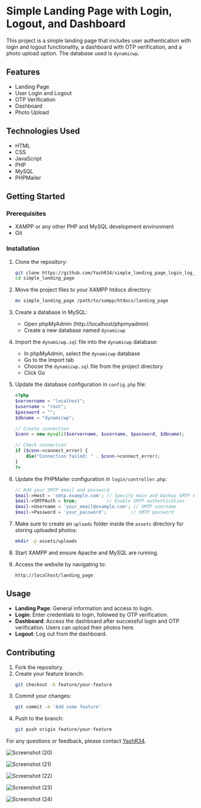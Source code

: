 # Simple Landing Page with Login, Logout, and Dashboard

This project is a simple landing page that includes user authentication with login and logout functionality, a dashboard with OTP verification, and a photo upload option. The database used is `dynamicwp`.

## Features

- Landing Page
- User Login and Logout
- OTP Verification
- Dashboard
- Photo Upload

## Technologies Used

- HTML
- CSS
- JavaScript
- PHP
- MySQL
- PHPMailer

## Getting Started

### Prerequisites

- XAMPP or any other PHP and MySQL development environment
- Git

### Installation

1. Clone the repository:
    ```sh
    git clone https://github.com/YashR34/simple_landing_page_login_log_and_photo_upload.git
    cd simple_landing_page
    ```

2. Move the project files to your XAMPP htdocs directory:
    ```sh
    mv simple_landing_page /path/to/xampp/htdocs/landing_page
    ```

3. Create a database in MySQL:
    - Open phpMyAdmin (http://localhost/phpmyadmin)
    - Create a new database named `dynamicwp`

4. Import the `dynamicwp.sql` file into the `dynamicwp` database:
    - In phpMyAdmin, select the `dynamicwp` database
    - Go to the Import tab
    - Choose the `dynamicwp.sql` file from the project directory
    - Click Go

5. Update the database configuration in `config.php` file:
    ```php
    <?php
    $servername = "localhost";
    $username = "root";
    $password = "";
    $dbname = "dynamicwp";

    // Create connection
    $conn = new mysqli($servername, $username, $password, $dbname);

    // Check connection
    if ($conn->connect_error) {
        die("Connection failed: " . $conn->connect_error);
    }
    ?>
    ```

6. Update the PHPMailer configuration in `login/controller.php`:
    ```php
    // Add your SMTP email and password
    $mail->Host = 'smtp.example.com'; // Specify main and backup SMTP servers
    $mail->SMTPAuth = true;           // Enable SMTP authentication
    $mail->Username = 'your_email@example.com'; // SMTP username
    $mail->Password = 'your_password';         // SMTP password
    ```

7. Make sure to create an `uploads` folder inside the `assets` directory for storing uploaded photos:
    ```sh
    mkdir -p assets/uploads
    ```

8. Start XAMPP and ensure Apache and MySQL are running.

9. Access the website by navigating to:
    ```
    http://localhost/landing_page
    ```

## Usage

- **Landing Page**: General information and access to login.
- **Login**: Enter credentials to login, followed by OTP verification.
- **Dashboard**: Access the dashboard after successful login and OTP verification. Users can upload their photos here.
- **Logout**: Log out from the dashboard.

## Contributing

1. Fork the repository.
2. Create your feature branch:
    ```sh
    git checkout -b feature/your-feature
    ```
3. Commit your changes:
    ```sh
    git commit -m 'Add some feature'
    ```
4. Push to the branch:
    ```sh
    git push origin feature/your-feature
    ```

For any questions or feedback, please contact [YashR34](https://github.com/YashR34).

![Screenshot (20)](https://github.com/user-attachments/assets/35ffb1bb-8d20-4952-aad7-8a81337b4464)

![Screenshot (21)](https://github.com/user-attachments/assets/573a4f95-bab7-4ecc-8c14-e4313dc632dd)

![Screenshot (22)](https://github.com/user-attachments/assets/63cf09e2-0c08-4cb8-a5b2-67acd702a565)

![Screenshot (23)](https://github.com/user-attachments/assets/eae82b26-1ea6-485b-b12a-764fd2e50ad7)

![Screenshot (24)](https://github.com/user-attachments/assets/2d9a2e19-3227-4d65-8cb6-51e1ad6272cd)
